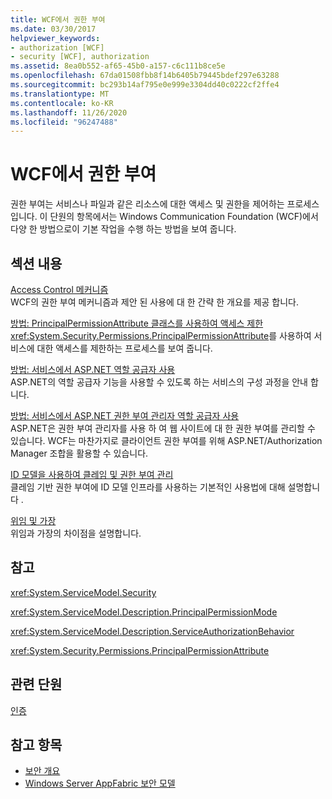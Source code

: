 ```yaml
---
title: WCF에서 권한 부여
ms.date: 03/30/2017
helpviewer_keywords:
- authorization [WCF]
- security [WCF], authorization
ms.assetid: 8ea0b552-af65-45b0-a157-c6c111b8ce5e
ms.openlocfilehash: 67da01508fbb8f14b6405b79445bdef297e63288
ms.sourcegitcommit: bc293b14af795e0e999e3304dd40c0222cf2ffe4
ms.translationtype: MT
ms.contentlocale: ko-KR
ms.lasthandoff: 11/26/2020
ms.locfileid: "96247488"
---
```

# <a name="authorization-in-wcf"></a>WCF에서 권한 부여

권한 부여는 서비스나 파일과 같은 리소스에 대한 액세스 및 권한을 제어하는 프로세스입니다. 이 단원의 항목에서는 Windows Communication Foundation (WCF)에서 다양 한 방법으로이 기본 작업을 수행 하는 방법을 보여 줍니다.  
  
## <a name="in-this-section"></a>섹션 내용  

 [Access Control 메커니즘](access-control-mechanisms.md)  
 WCF의 권한 부여 메커니즘과 제안 된 사용에 대 한 간략 한 개요를 제공 합니다.  
  
 [방법: PrincipalPermissionAttribute 클래스를 사용하여 액세스 제한](../how-to-restrict-access-with-the-principalpermissionattribute-class.md)  
 <xref:System.Security.Permissions.PrincipalPermissionAttribute>를 사용하여 서비스에 대한 액세스를 제한하는 프로세스를 보여 줍니다.  
  
 [방법: 서비스에서 ASP.NET 역할 공급자 사용](how-to-use-the-aspnet-role-provider-with-a-service.md)  
 ASP.NET의 역할 공급자 기능을 사용할 수 있도록 하는 서비스의 구성 과정을 안내 합니다.  
  
 [방법: 서비스에서 ASP.NET 권한 부여 관리자 역할 공급자 사용](how-to-use-the-aspnet-authorization-manager-role-provider-with-a-service.md)  
 ASP.NET은 권한 부여 관리자를 사용 하 여 웹 사이트에 대 한 권한 부여를 관리할 수 있습니다. WCF는 마찬가지로 클라이언트 권한 부여를 위해 ASP.NET/Authorization Manager 조합을 활용할 수 있습니다.  
  
 [ID 모델을 사용하여 클레임 및 권한 부여 관리](managing-claims-and-authorization-with-the-identity-model.md)  
 클레임 기반 권한 부여에 ID 모델 인프라를 사용하는 기본적인 사용법에 대해 설명합니다 .  
  
 [위임 및 가장](delegation-and-impersonation-with-wcf.md)  
 위임과 가장의 차이점을 설명합니다.  
  
## <a name="reference"></a>참고  

 <xref:System.ServiceModel.Security>  
  
 <xref:System.ServiceModel.Description.PrincipalPermissionMode>  
  
 <xref:System.ServiceModel.Description.ServiceAuthorizationBehavior>  
  
 <xref:System.Security.Permissions.PrincipalPermissionAttribute>  
  
## <a name="related-sections"></a>관련 단원  

 [인증](authentication-in-wcf.md)  
  
## <a name="see-also"></a>참고 항목

- [보안 개요](security-overview.md)
- [Windows Server AppFabric 보안 모델](/previous-versions/appfabric/ee677202(v=azure.10))
